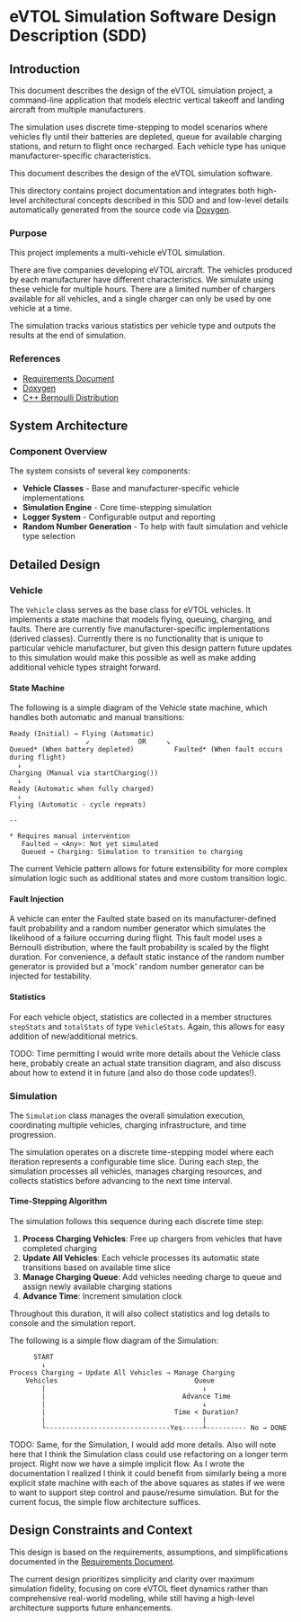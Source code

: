 # eVTOL Simulation Software Design Description (SDD)

## Introduction
This document describes the design of the eVTOL simulation project, a command-line application that models electric vertical takeoff and landing aircraft from multiple manufacturers.

The simulation uses discrete time-stepping to model scenarios where vehicles fly until their batteries are depleted, queue for available charging stations, and return to flight once recharged. Each vehicle type has unique manufacturer-specific characteristics.

This document describes the design of the eVTOL simulation software.

This directory contains project documentation and integrates both high-level architectural concepts described in this SDD and and low-level details automatically generated from the source code via [Doxygen](./doxygen/html/index.html).

### Purpose
This project implements a multi-vehicle eVTOL simulation.

There are five companies developing eVTOL aircraft. The vehicles produced by each manufacturer have different characteristics. We simulate using these vehicle for multiple hours. There are a limited number of chargers available for all vehicles, and a single charger can only be used by one vehicle at a time.

The simulation tracks various statistics per vehicle type and outputs the results at the end of simulation.

### References
- [Requirements Document](requirements.md)
- [Doxygen](./doxygen/html/index.html)
- [C++ Bernoulli Distribution](https://en.cppreference.com/w/cpp/numeric/random/bernoulli_distribution.html)


## System Architecture

### Component Overview
The system consists of several key components:
- **Vehicle Classes** - Base and manufacturer-specific vehicle implementations
- **Simulation Engine** - Core time-stepping simulation
- **Logger System** - Configurable output and reporting
- **Random Number Generation** - To help with fault simulation and vehicle type selection


## Detailed Design

### Vehicle
The `Vehicle` class serves as the base class for eVTOL vehicles. It implements a state machine that models flying, queuing, charging, and faults. There are currently five manufacturer-specific implementations (derived classes). Currently there is no functionality that is unique to particular vehicle manufacturer, but given this design pattern future updates to this simulation would make this possible as well as make adding additional vehicle types straight forward.

#### State Machine

The following is a simple diagram of the Vehicle state machine, which handles both automatic and manual transitions:

```
Ready (Initial) → Flying (Automatic)
                   ↙            OR     ↘
Queued* (When battery depleted)          Faulted* (When fault occurs during flight)
  ↓
Charging (Manual via startCharging())
  ↓
Ready (Automatic when fully charged)
  ↓
Flying (Automatic - cycle repeats)

--

* Requires manual intervention
   Faulted → <Any>: Not yet simulated
   Queued → Charging: Simulation to transition to charging
```

The current Vehicle pattern allows for future extensibility for more complex simulation logic such as additional states and more custom transition logic.

#### Fault Injection
A vehicle can enter the Faulted state based on its manufacturer-defined fault probability and a random number generator which simulates the likelihood of a failure occurring during flight. This fault model uses a Bernoulli distribution, where the fault probability is scaled by the flight duration. For convenience, a default static instance of the random number generator is provided but a 'mock' random number generator can be injected for testability.


#### Statistics
For each vehicle object, statistics are collected in a member structures `stepStats` and `totalStats` of type `VehicleStats`. Again, this allows for easy addition of new/additional metrics.

TODO: Time permitting I would write more details about the Vehicle class here, probably create an actual state transition diagram, and also discuss about how to extend it in future (and also do those code updates!).


### Simulation
The `Simulation` class manages the overall simulation execution, coordinating multiple vehicles, charging infrastructure, and time progression.

The simulation operates on a discrete time-stepping model where each iteration represents a configurable time slice. During each step, the simulation processes all vehicles, manages charging resources, and collects statistics before advancing to the next time interval.

#### Time-Stepping Algorithm

The simulation follows this sequence during each discrete time step:

1. **Process Charging Vehicles**: Free up chargers from vehicles that have completed charging
2. **Update All Vehicles**: Each vehicle processes its automatic state transitions based on available time slice
3. **Manage Charging Queue**: Add vehicles needing charge to queue and assign newly available charging stations
4. **Advance Time**: Increment simulation clock

Throughout this duration, it will also collect statistics and log details to console and the simulation report.

The following is a simple flow diagram of the Simulation:

```
      START
        ↓
Process Charging → Update All Vehicles → Manage Charging
    Vehicles                                  Queue
        |                                       ↓
        |                                  Advance Time
        |                                       ↓
        |                                Time < Duration?
        |                                       |
        └-------------------------------Yes-----┴---------- No → DONE
```


TODO: Same, for the Simulation, I would add more details. Also will note here that I think the Simulation class could use refactoring on a longer term project. Right now we have a simple implicit flow. As I wrote the documentation I realized I think it could benefit from similarly being a more explicit state machine with each of the above squares as states if we were to want to support step control and pause/resume simulation. But for the current focus, the simple flow architecture suffices.


## Design Constraints and Context
This design is based on the requirements, assumptions, and simplifications documented in the [Requirements Document](requirements.md).

The current design prioritizes simplicity and clarity over maximum simulation fidelity, focusing on core eVTOL fleet dynamics rather than comprehensive real-world modeling, while still having a high-level architecture supports future enhancements.
